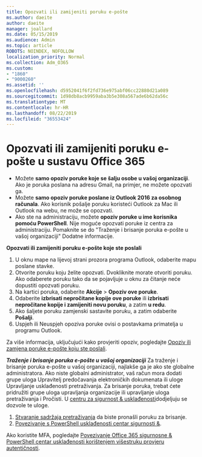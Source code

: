 ```yaml
---
title: Opozvati ili zamijeniti poruku e-pošte
ms.author: daeite
author: daeite
manager: joallard
ms.date: 05/15/2019
ms.audience: Admin
ms.topic: article
ROBOTS: NOINDEX, NOFOLLOW
localization_priority: Normal
ms.collection: Adm_O365
ms.custom:
- "1860"
- "9000260"
ms.assetid: ''
ms.openlocfilehash: d5952041f6f2fd736e975abf06cc22880d21a089
ms.sourcegitcommit: 1d98db8acb9959aba3b5e308a567ade6b62da56c
ms.translationtype: MT
ms.contentlocale: hr-HR
ms.lasthandoff: 08/22/2019
ms.locfileid: "36553424"
---
```

# <a name="recall-or-replace-an-email-message-in-office-365"></a>Opozvati ili zamijeniti poruku e-pošte u sustavu Office 365

- Možete **samo opoziv poruke koje se šalju osobe u vašoj organizaciji**. Ako je poruka poslana na adresu Gmail, na primjer, ne možete opozvati ga.
- Možete **samo opoziv poruke poslane iz Outlook 2016 za osobnog računala**. Ako korisnik pošalje poruku koristeći Outlook za Mac ili Outlook na webu, ne može se opozvati.
- Ako ste na administraciju, možete **opoziv poruke u ime korisnika pomoću PowerShell**. Nije moguće opozvati poruke iz centra za administraciju. Pomaknite se do "Traženje i brisanje poruka e-pošte u vašoj organizaciji" Dodatne informacije.

**Opozvati ili zamijeniti poruku e-pošte koje ste poslali**

1. U oknu mape na lijevoj strani prozora programa Outlook, odaberite mapu poslane stavke.
2. Otvorite poruku koju želite opozvati. Dvokliknite morate otvoriti poruku. Ako odaberete poruku tako da se pojavljuje u oknu za čitanje neće dopustiti opozvati poruku.
3. Na kartici poruka, odaberite **Akcije** > **Opoziv ove poruke**.
4. Odaberite **izbrisati nepročitane kopije ove poruke** ili **izbrisati nepročitane kopije i zamijeniti novu poruku**, a zatim **u redu**.
5. Ako šaljete poruku zamjenski sastavite poruku, a zatim odaberite **Pošalji**.
6. Uspjeh ili Neuspjeh opoziva poruke ovisi o postavkama primatelja u programu Outlook.

Za više informacija, uključujući kako provjeriti opoziv, pogledajte [Opoziv ili zamjena poruke e-pošte koju ste poslali](https://support.office.com/article/35027f88-d655-4554-b4f8-6c0729a723a0).

***Traženje i brisanje poruka e-pošte u vašoj organizaciji*** Za traženje i brisanje poruka e-pošte u vašoj organizaciji, najlakše ga je ako ste globalne administratora. Ako niste globalni administrator, vaš račun mora dodati grupe uloga Upravitelj predočavanja elektroničkih dokumenata ili uloge Upravljanje usklađenosti pretraživanja. Za brisanje poruka, trebat ćete pridružiti grupe uloga upravljanja organizacije ili upravljanje uloga pretraživanja i Pročisti. U [centru za sigurnost & usklađenosti](https://protection.office.com/)dodjeljuju se dozvole te uloge.

1. [Stvaranje sadržaja pretraživanja](https://docs.microsoft.com/office365/securitycompliance/content-search) da biste pronašli poruku za brisanje.
2. [Povezivanje s PowerShell usklađenosti centar sigurnosti &](https://docs.microsoft.com/powershell/exchange/office-365-scc/connect-to-scc-powershell/connect-to-scc-powershell?view=exchange-ps). 

Ako koristite MFA, pogledajte [Povezivanje Office 365 sigurnosne & PowerShell centar usklađenosti korištenjem višestruku provjeru autentičnosti](https://docs.microsoft.com/powershell/exchange/office-365-scc/connect-to-scc-powershell/mfa-connect-to-scc-powershell?view=exchange-ps). 

